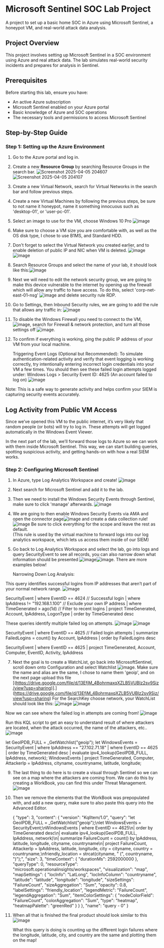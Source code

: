 # Microsoft Sentinel SOC Lab Project
A project to set up a basic home SOC in Azure using Microsoft Sentinel, a honeypot VM, and real-world attack data analysis.

## Project Overview
This project involves setting up Microsoft Sentinel in a SOC environment using Azure and real attack data. The lab simulates real-world security incidents and prepares for analysis in Sentinel.

## Prerequisites
Before starting this lab, ensure you have:
- An active Azure subscription
- Microsoft Sentinel enabled on your Azure portal
- Basic knowledge of Azure and SOC operations
- The necessary tools and permissions to access Microsoft Sentinel

## Step-by-Step Guide

### Step 1: Setting up the Azure Environment
1. Go to the Azure portal and log in.
2. Create a new **Resource Group** by searching Resource Groups in the search bar.
![Screenshot 2025-04-05 204607](./https://github.com/user-attachments/assets/235fd87c-73e3-4a91-a234-ff24e9e843c6) ![Screenshot 2025-04-05 204107](./https://github.com/user-attachments/assets/8699d538-d558-4b3c-99ee-5f67fbf2b211)
3. Create a new Virtual Network, search for Virtual Networks in the search bar and follow previous steps.
4. Create a new Virtual Machines by following the previous steps, be sure to not name it honeypot, name it something innocuous such as 'desktop-01', or 'user-pc-01'.
5. Select an image to use for the VM, choose Windows 10 Pro ![image](./https://github.com/user-attachments/assets/c6b530c0-70ed-4d00-8f5d-067399e8d743)
6. Make sure to choose a VM size you are comfortable with, as well as the OS disk type, I chose to use B1MS, and Standard HDD.
7. Don't forget to select the Virtual Network you created earlier, and to enable deletion of public IP and NIC when VM is deleted. ![image](./https://github.com/user-attachments/assets/94324392-6c0e-4f7a-82b9-3ebad7df3e99)![image](./https://github.com/user-attachments/assets/ab4b1519-0776-481c-bc25-99ffa7f90156)
8. Search Resource Groups and select the name of your lab, it should look like this:![image](./https://github.com/user-attachments/assets/976511d8-3289-4c3f-b33a-e5e156a46c31)
9. Next we will need to edit the network security group, we are going to make this device vulnerable to the internet by opening up the firewall which will allow any traffic to have access. To do this, select 'corp-net-east-01-nsg' ![image](./https://github.com/user-attachments/assets/a0082dd3-5266-4164-97b4-c7e236fb68ea) and delete security rule RDP.
10. Go to Settings, then Inbound Security rules, we are going to add the rule that allows any traffic in: ![image](./https://github.com/user-attachments/assets/f590a3d3-27e2-439f-b2b6-57df71424da2)
11. To disable the Windows Firewall you need to connect to the VM, ![image](./https://github.com/user-attachments/assets/404c6bce-b5ad-48c7-b1f7-cdcfaf131e81), search for Firewall & network protection, and turn all those settings off ![image](./https://github.com/user-attachments/assets/23bd8653-288a-49a6-bd38-6ced3bde4d79).
12. To confirm if everything is working, ping the public IP address of your VM from your local machine.
    
    Triggering Event Logs (Optional but Recommended):
To simulate authentication-related activity and verify that event logging is working correctly, try intentionally entering incorrect login credentials into your VM a few times.
You should then see these failed login attempts logged under:
Windows Logs > Security
Event ID: 4625 (An account failed to log on) ![image](./https://github.com/user-attachments/assets/0d89cf6a-148a-4363-b8e1-c6408513e06f)

Note: This is a safe way to generate activity and helps confirm your SIEM is capturing security events accurately.

## Log Activity from Public VM Access

Since we’ve opened this VM to the public internet, it’s very likely that random people (or bots) will try to log in. These attempts will get logged automatically in the Windows Event Viewer.

In the next part of the lab, we’ll forward those logs to Azure so we can work with them inside Microsoft Sentinel. This way, we can start building queries, spotting suspicious activity, and getting hands-on with how a real SIEM works.

### Step 2: Configuring Microsoft Sentinel
1. In Azure, type Log Analytics Workspace and create! ![image](./https://github.com/user-attachments/assets/8de90ad2-73b4-4a9b-8529-4a63d07cb103)
2. Next search for Microsoft Sentinel and add it to the lab.
3. Then we need to install the Windows Security Events through Sentinel, make sure to click 'manage' afterwards. ![image](./https://github.com/user-attachments/assets/a2080697-2f97-4323-878a-3cea542edb47)
4. We are going to then enable Windows Security Events via AMA and open the connector page![image](./https://github.com/user-attachments/assets/52c645ae-03a8-4c18-beae-6437eebec681) and create a data collection rule! ![image](./https://github.com/user-attachments/assets/ba977af9-c075-468e-b43b-5935acf69533) Be sure to click everything for the scope and leave the rest as default.   
(This rule is used by the virtual machine to forward logs into our log analytics workspace, which lets us access them inside of our SIEM)
6. Go back to Log Analytics Workspace and select the lab, go into logs and query SecurityEvent to see all records, you can also narrow down what information should be presented ![image](./https://github.com/user-attachments/assets/5cf86c07-a5e5-4abb-bec2-0edd2fcefb79)![image](./https://github.com/user-attachments/assets/175163f6-f2e1-4862-8eac-7432b5dc9d0a). There are more examples below!


   Narrowing Down Log Analysis:

This query identifies successful logins from IP addresses that aren’t part of your normal network range. ![image](./https://github.com/user-attachments/assets/2264511a-cf9d-4a91-ad1c-0fdd5890f459)

SecurityEvent
| where EventID == 4624 // Successful login
| where IpAddress != "192.168.1.100" // Exclude your own IP address
| where TimeGenerated > ago(1d) // Filter to recent logins
| project TimeGenerated, Account, IpAddress, LogonType
| order by TimeGenerated desc

These queries identify multiple failed log on attempts. ![image](./https://github.com/user-attachments/assets/4a20fc56-1b7d-41c1-ba57-0794719174be) ![image](./https://github.com/user-attachments/assets/109ab33b-d7e6-4996-9bb2-c4f04d4f8546)


SecurityEvent
| where EventID == 4625 // Failed login attempts
| summarize FailedLogins = count() by Account, IpAddress
| order by FailedLogins desc

SecurityEvent
| where EventID == 4625
| project TimeGenerated, Account, Computer, EventID, Activity, IpAddress

7. Next the goal is to create a WatchList, go back into MicrosoftSentinel, scroll down onto Configuration and select Watchlist ![image](./https://github.com/user-attachments/assets/727486f7-7bf6-404b-927e-dffee0ccfe32).
Make sure the name and alias are the same, I chose to name them 'geoip', and on the next page upload this file [(https://drive.google.com/file/d/13EfjM_4BohrmaxqXZLB5VUBIz2sv9Siz/view?usp=sharing)].](https://drive.google.com/file/d/13EfjM_4BohrmaxqXZLB5VUBIz2sv9Siz/view?usp=sharing)
For the SearchKey choose network, your WatchList should look like this: ![image](./https://github.com/user-attachments/assets/68ce502c-46db-4976-b1b3-5e43765759bc)
![image](./https://github.com/user-attachments/assets/73fad1c2-c59d-4b17-9876-0532bf52b544)

Now we can see where the failed log in attempts are coming from! ![image](./https://github.com/user-attachments/assets/a2d4fb2f-bed0-4ca5-94fc-c7b2028fe4c8)

Run this KQL script to get an easy to understand result of where attackers are located, when the attack occurred, the name of the attackers, etc.. ![image](./https://github.com/user-attachments/assets/1caaec0d-ff97-420f-8d28-431ac8611e7e)

let GeoIPDB_FULL = _GetWatchlist("geoip");
let WindowsEvents = SecurityEvent
    | where IpAddress == "27.102.71.18"
    | where EventID == 4625
    | order by TimeGenerated desc 
    | evaluate ipv4_lookup(GeoIPDB_FULL, IpAddress, network);
WindowsEvents
| project TimeGenerated, Computer, AttackerIp = IpAddress, cityname, countryname, latitude, longitude;

9. The last thing to do here is to create a visual through Sentinel so we can see on a map where the attackers are coming from. We can do this by creating a WorkBook, you can find this under Threat Management. ![image](./https://github.com/user-attachments/assets/b9ba1c9c-b758-4250-922f-d21b7eb73e2d)
10. Then we remove the elements that the WorkBook was prepopulated with, and add a new query, make sure to also paste this query into the Advanced Editor.
    
    {
	"type": 3,
	"content": {
	"version": "KqlItem/1.0",
	"query": "let GeoIPDB_FULL = _GetWatchlist(\"geoip\");\nlet WindowsEvents = SecurityEvent;\nWindowsEvents | where EventID == 4625\n| order by TimeGenerated desc\n| evaluate ipv4_lookup(GeoIPDB_FULL, IpAddress, network)\n| summarize FailureCount = count() by IpAddress, latitude, longitude, cityname, countryname\n| project FailureCount, AttackerIp = IpAddress, latitude, longitude, city = cityname, country = countryname,\nfriendly_location = strcat(cityname, \" (\", countryname, \")\");",
	"size": 3,
	"timeContext": {
		"durationMs": 2592000000
	},
	"queryType": 0,
	"resourceType": "microsoft.operationalinsights/workspaces",
	"visualization": "map",
	"mapSettings": {
		"locInfo": "LatLong",
		"locInfoColumn": "countryname",
		"latitude": "latitude",
		"longitude": "longitude",
		"sizeSettings": "FailureCount",
		"sizeAggregation": "Sum",
		"opacity": 0.8,
		"labelSettings": "friendly_location",
		"legendMetric": "FailureCount",
		"legendAggregation": "Sum",
		"itemColorSettings": {
		"nodeColorField": "FailureCount",
		"colorAggregation": "Sum",
		"type": "heatmap",
		"heatmapPalette": "greenRed"
		}
	}
	},
	"name": "query - 0"
}

11. When all that is finished the final product should look similar to this ![image](./https://github.com/user-attachments/assets/36e45261-c57e-4bd0-b1be-8fb1d514e582)

     What this query is doing is counting up the different login failures where the longitude, latitude, city, and country are the same and plotting them on the map!
